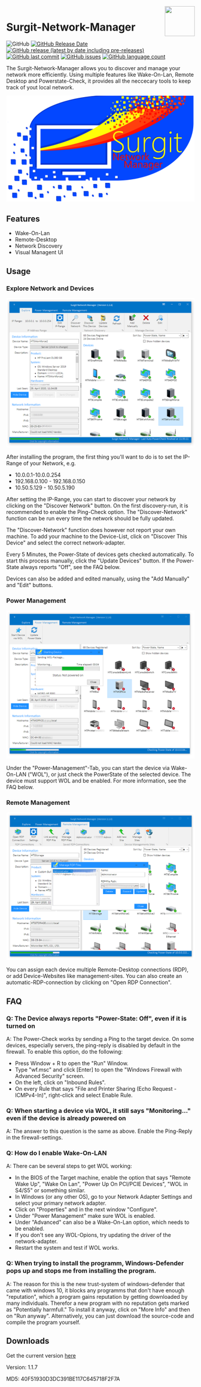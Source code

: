 <img align="right" width="80" height="80" data-rmimg src="https://endev.at/content/projects/Surgit/Surgit_Logo_128.png">

# Surgit-Network-Manager

![GitHub](https://img.shields.io/github/license/TobiHatti/Surgit-Network-Manager)
[![GitHub Release Date](https://img.shields.io/github/release-date/TobiHatti/Surgit-Network-Manager)](https://github.com/TobiHatti/Surgit-Network-Manager/releases)
[![GitHub release (latest by date including pre-releases)](https://img.shields.io/github/v/release/TobiHatti/Surgit-Network-Manager?include_prereleases)](https://github.com/TobiHatti/Surgit-Network-Manager/releases)
[![GitHub last commit](https://img.shields.io/github/last-commit/TobiHatti/Surgit-Network-Manager)](https://github.com/TobiHatti/Surgit-Network-Manager/commits/master)
[![GitHub issues](https://img.shields.io/github/issues-raw/TobiHatti/Surgit-Network-Manager)](https://github.com/TobiHatti/Surgit-Network-Manager/issues)
[![GitHub language count](https://img.shields.io/github/languages/count/TobiHatti/Surgit-Network-Manager)](https://github.com/TobiHatti/Surgit-Network-Manager)

The Surgit-Network-Manager allows you to discover and manage your network more efficiently.
Using multiple features like Wake-On-Lan, Remote Desktop and Powerstate-Check, 
it provides all the neccecary tools to keep track of yout local network.

![image](https://github.com/TobiHatti/Surgit-Network-Manager/blob/master/Content/Logos/Ver2/SurgitSplashHD.png)

## Features
- Wake-On-Lan
- Remote-Desktop
- Network Discovery
- Visual Managent UI

## Usage
### Explore Network and Devices

![image](https://github.com/TobiHatti/Surgit-Network-Manager/blob/master/Content/SampleImages/Sample01.png)

After installing the program, the first thing you'll want to do is to set the IP-Range of your Network, e.g. 
- 10.0.0.1-10.0.0.254
- 192.168.0.100 - 192.168.0.150
- 10.50.5.129 - 10.50.5.190

After setting the IP-Range, you can start to discover your network by clicking on the "Discover Network" button. 
On the first discovery-run, it is recommended to enable the Ping-Check option. 
The "Discover-Network" function can be run every time the network should be fully updated.

The "Discover-Network" function does however not report your own machine. To add your machine to the Device-List, 
click on "Discover This Device" and select the correct network-adapter.

Every 5 Minutes, the Power-State of devices gets checked automatically. To start this process manually, 
click the "Update Devices" button. If the Power-State always reports "Off", see the FAQ below.

Devices can also be added and edited manually, using the "Add Manually" and "Edit" buttons.

### Power Management

![image](https://github.com/TobiHatti/Surgit-Network-Manager/blob/master/Content/SampleImages/Sample02.png)

Under the "Power-Management"-Tab, you can start the device via Wake-On-LAN ("WOL"), 
or just check the PowerState of the selected device.
The device must support WOL and be enabled. For more information, see the FAQ below.

### Remote Management

![image](https://github.com/TobiHatti/Surgit-Network-Manager/blob/master/Content/SampleImages/Sample03.png)

You can assign each device multiple Remote-Desktop connections (RDP), or add Device-Websites like management-sites.
You can also create an automatic-RDP-connection by clicking on "Open RDP Connection".

## FAQ
### Q: The Device always reports "Power-State: Off", even if it is turned on
A: The Power-Check works by sending a Ping to the target device. On some devices, especially servers, 
the ping-reply is disabled by default in the firewall. To enable this option, do the following:
- Press Window + R to open the "Run" Window.
- Type "wf.msc" and click [Enter] to open the "Windows Firewall with Advanced Security" screen.
- On the left, click on "Inbound Rules".
- On every Rule that says "File and Printer Sharing (Echo Request - ICMPv4-In)", right-click and select Enable Rule.

### Q: When starting a device via WOL, it still says "Monitoring..." even if the device is already powered on
A: The answer to this question is the same as above. Enable the Ping-Reply in the firewall-settings.

### Q: How do I enable Wake-On-LAN
A: There can be several steps to get WOL working:
- In the BIOS of the Target machine, enable the option that says "Remote Wake Up", "Wake On Lan", 
"Power Up On PCI/PCIE Devices", "WOL in S4/S5" or something similar.
- In Windows (or any other OS), go to your Network Adapter Settings and select your primary network adapter. 
- Click on "Properties" and in the next window "Configure".
- Under "Power Management" make sure WOL is enabled.
- Under "Advanced" can also be a Wake-On-Lan option, which needs to be enabled.
- If you don't see any WOL-Opions, try updating the driver of the network-adapter.
- Restart the system and test if WOL works.

### Q: When trying to install the programm, Windows-Defender pops up and stops me from installing the program.
A: The reason for this is the new trust-system of windows-defender that came with windows 10, it blocks any programms 
that don't have enough "reputation", which a program gains reputation by getting downloaded by many individuals. 
Therefor a new program with no reputation gets marked as "Potentially harmfull." To install it anyway, 
click on "More Info" and then on "Run anyway". Alternatively, you can just download the source-code and compile the program yourself.

## Downloads

Get the current version [here](https://github.com/TobiHatti/Surgit-Network-Manager/releases)

Version: 1.1.7

MD5: 40F51930D3DC391BE117C645718F2F7A

